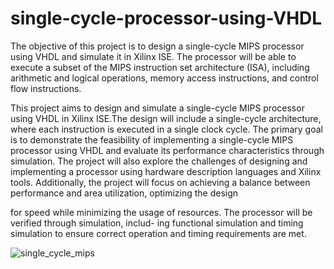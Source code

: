 # single-cycle-processor-using-VHDL
The objective of this project is to design a single-cycle MIPS processor using VHDL and simulate it in Xilinx ISE. The processor will be able to execute a subset of the MIPS instruction set architecture (ISA), including arithmetic and logical operations, memory access instructions, and control flow instructions.

This project aims to design and simulate a single-cycle MIPS processor using VHDL in Xilinx ISE.The design
will include a single-cycle architecture, where each instruction is executed in a single clock cycle. The primary
goal is to demonstrate the feasibility of implementing a single-cycle MIPS processor using VHDL and evaluate
its performance characteristics through simulation. The project will also explore the challenges of designing
and implementing a processor using hardware description languages and Xilinx tools. Additionally, the
project will focus on achieving a balance between performance and area utilization, optimizing the design

for speed while minimizing the usage of resources. The processor will be verified through simulation, includ-
ing functional simulation and timing simulation to ensure correct operation and timing requirements are met.


![single_cycle_mips](https://github.com/shreyasingh824/single-cycle-processor-using-VHDL/assets/112194327/de33bf3e-7334-4de2-8776-597c864d770e)
